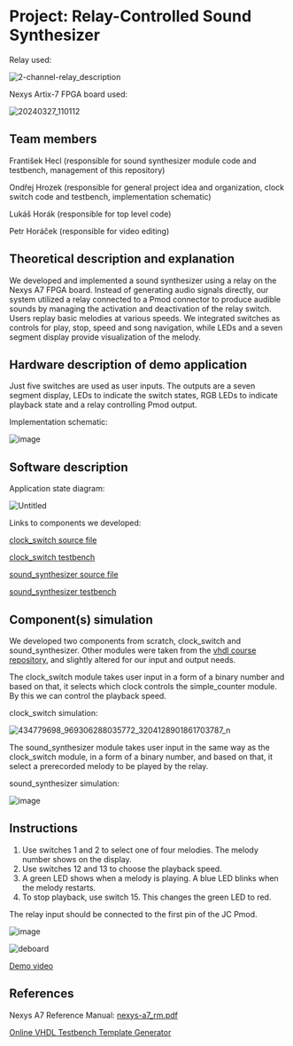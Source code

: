 # Project: Relay-Controlled Sound Synthesizer
Relay used:

![2-channel-relay_description](https://github.com/Foyceek/project_hhhh/assets/148572907/cfc454e1-d45e-40e1-861a-2a72c0d3ce87)

Nexys Artix-7 FPGA board used:

![20240327_110112](https://github.com/Foyceek/project_hhhh/assets/148572907/ce0b5524-4485-4bec-ba52-5dd356e4e266)


## Team members
František Hecl (responsible for sound synthesizer module code and testbench, management of this repository)

Ondřej Hrozek (responsible for general project idea and organization, clock switch code and testbench, implementation schematic)

Lukáš Horák (responsible for top level code)

Petr Horáček (responsible for video editing)

## Theoretical description and explanation
We developed and implemented a sound synthesizer using a relay on the Nexys A7 FPGA board. Instead of generating audio signals directly, our system utilized a relay connected to a Pmod connector to produce audible sounds by managing the activation and deactivation of the relay switch. Users replay basic melodies at various speeds. We integrated switches as controls for play, stop, speed and song navigation, while LEDs and a seven segment display provide visualization of the melody.

## Hardware description of demo application
Just five switches are used as user inputs. The outputs are a seven segment display, LEDs to indicate the switch states, RGB LEDs to indicate playback state and a relay controlling Pmod output.

Implementation schematic:

![image](https://github.com/Foyceek/project_hhhh/assets/165892683/6ae91ec7-e27f-44e8-b6d1-f733886b80a0)

## Software description
Application state diagram:

![Untitled](https://github.com/Foyceek/project_hhhh/assets/148572907/30128e04-d3c7-4f2c-b128-db7e6d575ca0)

Links to components we developed:

[clock_switch source file](https://github.com/Foyceek/project_hhhh/blob/main/project_hhhh/project_hhhh.srcs/sources_1/new/clock_switch.vhd)

[clock_switch testbench](https://github.com/Foyceek/project_hhhh/blob/main/project_hhhh/project_hhhh.srcs/sim_1/new/tb_clock_switch.vhd)

[sound_synthesizer source file](https://github.com/Foyceek/project_hhhh/blob/main/project_hhhh/project_hhhh.srcs/sources_1/new/sound_synth.vhd)

[sound_synthesizer testbench](https://github.com/Foyceek/project_hhhh/blob/main/project_hhhh/project_hhhh.srcs/sim_1/new/tb_sound_synth.vhd)

## Component(s) simulation
We developed two components from scratch, clock_switch and sound_synthesizer. Other modules were taken from the  [vhdl course repository](https://github.com/tomas-fryza/vhdl-course), and slightly altered for our input and output needs.

The clock_switch module takes user input in a form of a binary number and based on that, it selects which clock controls the simple_counter module. By this we can control the playback speed.

clock_switch simulation:

![434779698_969306288035772_3204128901861703787_n](https://github.com/Foyceek/project_hhhh/assets/165892683/44d88aff-5ca4-4d21-9d73-08be821a9e6b)

The sound_synthesizer module takes user input in the same way as the clock_switch module, in a form of a binary number, and based on that, it select a prerecorded melody to be played by the relay.

sound_synthesizer simulation:

![image](https://github.com/Foyceek/project_hhhh/assets/165892683/21969a4b-9960-43dc-b5b7-011115b6861a)

## Instructions
1. Use switches 1 and 2 to select one of four melodies. The melody number shows on the display.
2. Use switches 12 and 13 to choose the playback speed.
3. A green LED shows when a melody is playing. A blue LED blinks when the melody restarts.
4. To stop playback, use switch 15. This changes the green LED to red.

The relay input should be connected to the first pin of the JC Pmod.

![image](https://github.com/Foyceek/project_hhhh/assets/148572907/5345251a-be2b-40f1-b19c-ea937391ffa5)

![deboard](https://github.com/Foyceek/project_hhhh/assets/148572907/07dc4bf2-ded1-4dc9-9101-3f6f8d5f5581)

[Demo video](https://github.com/Foyceek/project_hhhh/blob/main/demo_video.mov)

## References
Nexys A7 Reference Manual: [nexys-a7_rm.pdf](https://github.com/Foyceek/project_hhhh/files/15051833/nexys-a7_rm.pdf)

[Online VHDL Testbench Template Generator](https://vhdl.lapinoo.net/testbench/)

